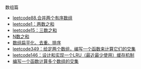 数组篇
* [leetcode88.合并两个有序数组](https://github.com/cyh756085049/LeetCode/blob/main/interview/practive/array/mergeSortArray.js)
* [leetcode1：两数之和](https://github.com/cyh756085049/LeetCode/blob/main/interview/practive/array/towSum.js)
* [leetcode15：三数之和](https://github.com/cyh756085049/LeetCode/blob/main/interview/practive/array/threeSum.js)
* [N数之和](https://github.com/cyh756085049/LeetCode/blob/main/interview/practive/array/nSum.js)
* [数组扁平化、去重、排序]()
* [leetcode349：给定两个数组，编写一个函数来计算它们的交集]()
* [leetcode146：设计和实现一个LRU（最近最少使用）缓存机制]()
* [编写一个函数计算多个数组的交集]()